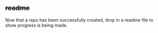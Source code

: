 ## ~~readme~~

Now that a repo has been successfully created, drop in a readme file to show progress is being made.